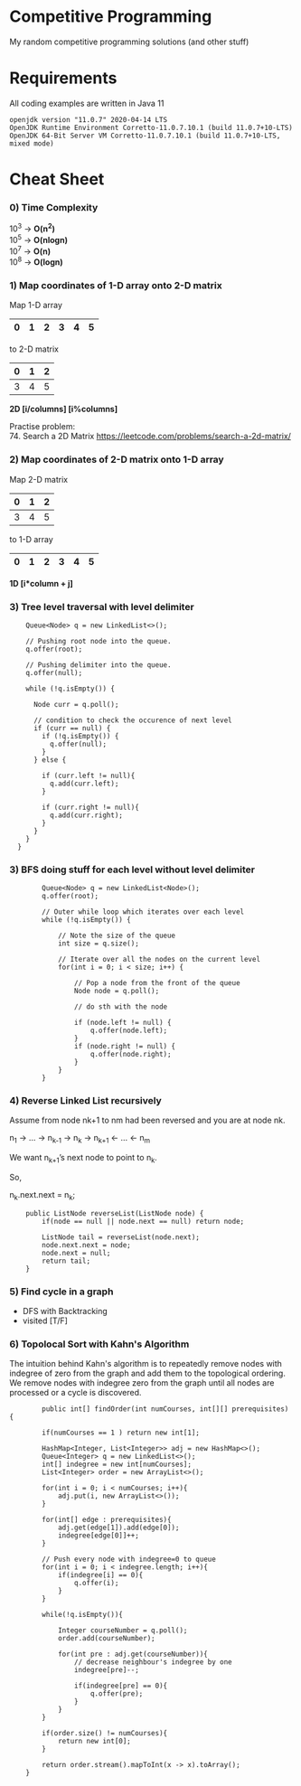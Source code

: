 # Competitive Programming

My random competitive programming solutions (and other stuff)

# Requirements

All coding examples are written in Java 11
    
    openjdk version "11.0.7" 2020-04-14 LTS
    OpenJDK Runtime Environment Corretto-11.0.7.10.1 (build 11.0.7+10-LTS)
    OpenJDK 64-Bit Server VM Corretto-11.0.7.10.1 (build 11.0.7+10-LTS, mixed mode)

# Cheat Sheet

### 0) Time Complexity

10<sup>3</sup> -> **O(n<sup>2</sup>)**<br>
10<sup>5</sup> -> **O(nlogn)**<br>
10<sup>7</sup> -> **O(n)**<br>
10<sup>8</sup> -> **O(logn)**<br>

### 1) Map coordinates of 1-D array onto 2-D matrix

Map 1-D array

| 0  | 1  | 2  | 3  | 4  | 5  |
|---|---|---|---|---|---|

to 2-D matrix

| 0  | 1  |  2 |
|---|---|---|
|  3 | 4  |  5 |

**2D [i/columns] [i%columns]**

Practise problem: <br>
74. Search a 2D Matrix https://leetcode.com/problems/search-a-2d-matrix/

### 2) Map coordinates of 2-D matrix onto 1-D array

Map 2-D matrix 

| 0  | 1  |  2 |
|---|---|---|
|  3 | 4  |  5 |

to 1-D array

| 0  | 1  | 2  | 3  | 4  | 5  |
|---|---|---|---|---|---|

**1D [i*column + j]**

### 3) Tree level traversal with level delimiter

```
    Queue<Node> q = new LinkedList<>(); 
  
    // Pushing root node into the queue. 
    q.offer(root); 
  
    // Pushing delimiter into the queue. 
    q.offer(null); 
  
    while (!q.isEmpty()) { 
  
      Node curr = q.poll(); 
  
      // condition to check the occurence of next level 
      if (curr == null) { 
        if (!q.isEmpty()) { 
          q.offer(null);
        } 
      } else { 
      
        if (curr.left != null){
          q.add(curr.left); 
        }
  
        if (curr.right != null){
          q.add(curr.right); 
        }
      } 
    } 
  } 
```


### 3) BFS doing stuff for each level without level delimiter
```
        Queue<Node> q = new LinkedList<Node>(); 
        q.offer(root);
        
        // Outer while loop which iterates over each level
        while (!q.isEmpty()) {
            
            // Note the size of the queue
            int size = q.size();
            
            // Iterate over all the nodes on the current level
            for(int i = 0; i < size; i++) {
                
                // Pop a node from the front of the queue
                Node node = q.poll();
                
                // do sth with the node
                
                if (node.left != null) {
                    q.offer(node.left);
                }
                if (node.right != null) {
                    q.offer(node.right);
                }
            }
        }
```

### 4) Reverse Linked List recursively 

Assume from node nk+1 to nm had been reversed and you are at node nk.

n<sub>1</sub> → … → n<sub>k-1</sub> → n<sub>k</sub> → n<sub>k+1</sub> ← … ← n<sub>m</sub>

We want n<sub>k+1</sub>’s next node to point to n<sub>k</sub>.

So,

n<sub>k</sub>.next.next = n<sub>k</sub>;

```
    public ListNode reverseList(ListNode node) {
        if(node == null || node.next == null) return node;
        
        ListNode tail = reverseList(node.next);
        node.next.next = node;
        node.next = null; 
        return tail; 
    }
```

### 5) Find cycle in a graph

- DFS with Backtracking
- visited [T/F]

### 6) Topolocal Sort with Kahn's Algorithm

The intuition behind Kahn's algorithm is to repeatedly remove nodes with indegree of zero from the graph 
and add them to the topological ordering. We remove nodes with indegree zero from the graph 
until all nodes are processed or a cycle is discovered. 
```
        public int[] findOrder(int numCourses, int[][] prerequisites) {

        if(numCourses == 1 ) return new int[1];
        
        HashMap<Integer, List<Integer>> adj = new HashMap<>();
        Queue<Integer> q = new LinkedList<>();
        int[] indegree = new int[numCourses];
        List<Integer> order = new ArrayList<>();
        
        for(int i = 0; i < numCourses; i++){
            adj.put(i, new ArrayList<>());
        }
        
        for(int[] edge : prerequisites){
            adj.get(edge[1]).add(edge[0]);
            indegree[edge[0]]++;
        }
        
        // Push every node with indegree=0 to queue
        for(int i = 0; i < indegree.length; i++){
            if(indegree[i] == 0){
                q.offer(i);
            }
        }
        
        while(!q.isEmpty()){
            
            Integer courseNumber = q.poll();
            order.add(courseNumber);
            
            for(int pre : adj.get(courseNumber)){
                // decrease neighbour's indegree by one
                indegree[pre]--;
                
                if(indegree[pre] == 0){
                    q.offer(pre);
                }
            }
        }
        
        if(order.size() != numCourses){
            return new int[0];
        }
        
        return order.stream().mapToInt(x -> x).toArray();
    }
```
